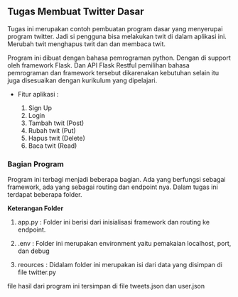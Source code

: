 ## Tugas Membuat Twitter Dasar

Tugas ini merupakan contoh pembuatan program dasar yang menyerupai program twitter. Jadi si pengguna bisa melakukan twit di dalam aplikasi ini. Merubah twit menghapus twit dan dan membaca twit.

Program ini dibuat dengan bahasa pemrograman python. Dengan di support oleh framework Flask. Dan API Flask Restful pemilihan bahasa pemrograman dan framework tersebut dikarenakan kebutuhan selain itu juga disesuaikan dengan kurikulum yang dipelajari.

* Fitur aplikasi :

    1. Sign Up
    2. Login 
    3. Tambah twit (Post)
    4. Rubah twit (Put)
    5. Hapus twit (Delete)
    6. Baca twit (Read)

### Bagian Program 

Program ini terbagi menjadi beberapa bagian. Ada yang berfungsi sebagai framework, ada yang sebagai routing dan endpoint nya. Dalam tugas ini terdapat beberapa folder. 

**Keterangan Folder**

1. app.py : Folder ini berisi dari inisialisasi framework dan routing ke endpoint.

2. .env : Folder ini merupakan environment yaitu pemakaian localhost, port, dan debug

3. reources : Didalam folder ini merupakan isi dari data yang disimpan di file twitter.py

file hasil dari program ini tersimpan di file tweets.json dan user.json
